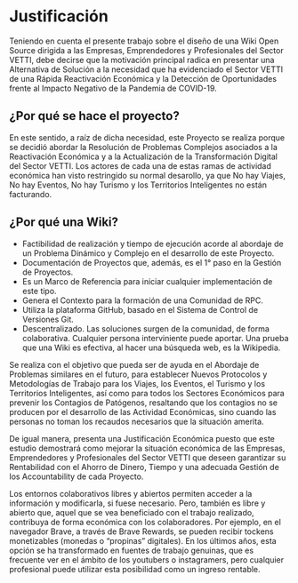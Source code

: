 # Justificación

Teniendo en cuenta el presente trabajo sobre el diseño de una Wiki Open Source dirigida a las Empresas, Emprendedores y Profesionales del Sector VETTI, debe decirse que la motivación principal radica en presentar una Alternativa de Solución a la necesidad que ha evidenciado el Sector VETTI de una Rápida Reactivación Económica y la Detección de Oportunidades frente al Impacto Negativo de la Pandemia de COVID-19.

## ¿Por qué se hace el proyecto?

En este sentido, a raíz de dicha necesidad, este Proyecto se realiza porque se decidió abordar la Resolución de Problemas Complejos asociados a la Reactivación Económica y a la Actualización de la Transformación Digital del Sector VETTI. Los actores de cada una de estas ramas de actividad económica han visto restringido su normal desarollo, ya que No hay Viajes, No hay Eventos, No hay Turismo y los Territorios Inteligentes no están facturando.

## ¿Por qué una Wiki?
* Factibilidad de realización y tiempo de ejecución acorde al abordaje de un Problema Dinámico y Complejo en el desarrollo de este Proyecto.
* Documentación de Proyectos que, además, es el 1° paso en la Gestión de Proyectos.
* Es un Marco de Referencia para iniciar cualquier implementación de este tipo.
* Genera el Contexto para la formación de una Comunidad de RPC.
* Utiliza la plataforma GitHub, basado en el Sistema de Control de Versiones Git.
* Descentralizado. Las soluciones surgen de la comunidad, de forma colaborativa. Cualquier persona interviniente puede aportar. Una prueba que una Wiki es efectiva, al hacer una búsqueda web, es la Wikipedia.


Se realiza con el objetivo que pueda ser de ayuda en el Abordaje de Problemas similares en el futuro, para establecer Nuevos Protocolos y Metodologías de Trabajo para los Viajes, los Eventos, el Turismo y los Territorios Inteligentes, así como para todos los Sectores Económicos para prevenir los Contagios de Patógenos, resaltando que los contagios no se producen por el desarrollo de las Actividad Económicas, sino cuando las personas no toman los recaudos necesarios que la situación amerita.



De igual manera, presenta una Justificación Económica puesto que este estudio demostrará como mejorar la situación económica de las Empresas, Emprendedores y Profesionales del Sector VETTI que deseen garantizar su Rentabilidad con el Ahorro de Dinero, Tiempo y una adecuada Gestión de los
Accountability de cada Proyecto.

Los entornos colaborativos libres y abiertos permiten acceder a la información y
modificarla, si fuese necesario. Pero, también es libre y abierto que, aquel que
se vea beneficiado con el trabajo realizado, contribuya de forma económica con
los colaboradores. Por ejemplo, en el navegador Brave, a través de Brave
Rewards, se pueden recibir tockens monetizables (monedas o “propinas”
digitales). En los últimos años, esta opción se ha transformado en fuentes de
trabajo genuinas, que es frecuente ver en el ámbito de los youtubers o
instagramers, pero cualquier profesional puede utilizar esta posibilidad como un
ingreso rentable.
